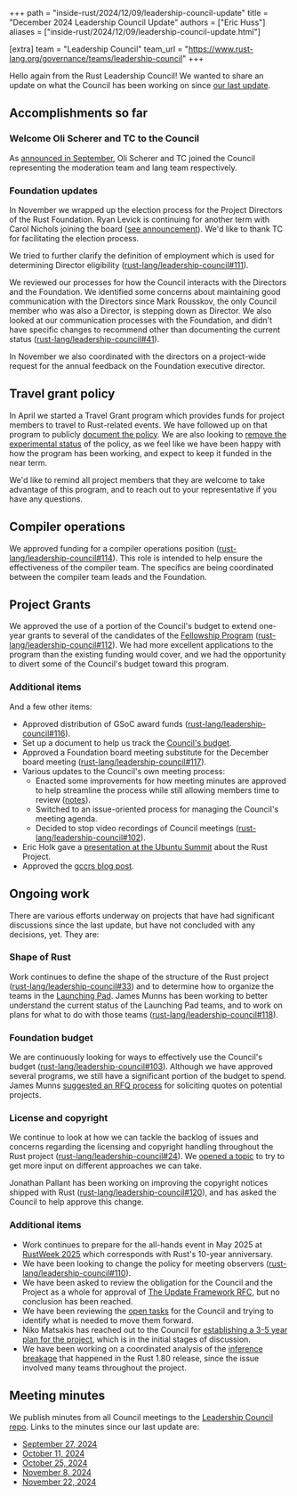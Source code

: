 +++
path = "inside-rust/2024/12/09/leadership-council-update"
title = "December 2024 Leadership Council Update"
authors = ["Eric Huss"]
aliases = ["inside-rust/2024/12/09/leadership-council-update.html"]

[extra]
team = "Leadership Council"
team_url = "https://www.rust-lang.org/governance/teams/leadership-council"
+++

Hello again from the Rust Leadership Council!
We wanted to share an update on what the Council has been working on since [our last update][update].

[update]: https://blog.rust-lang.org/inside-rust/2024/09/06/leadership-council-update.html

## Accomplishments so far

### Welcome Oli Scherer and TC to the Council

As [announced in September](https://blog.rust-lang.org/inside-rust/2024/09/27/leadership-council-repr-selection.html), Oli Scherer and TC joined the Council representing the moderation team and lang team respectively.

### Foundation updates

In November we wrapped up the election process for the Project Directors of the Rust Foundation. Ryan Levick is continuing for another term with Carol Nichols joining the board ([see announcement][pd-election]). We'd like to thank TC for facilitating the election process.

We tried to further clarify the definition of employment which is used for determining Director eligibility ([rust-lang/leadership-council#111]).

We reviewed our processes for how the Council interacts with the Directors and the Foundation. We identified some concerns about maintaining good communication with the Directors since Mark Rousskov, the only Council member who was also a Director, is stepping down as Director. We also looked at our communication processes with the Foundation, and didn't have specific changes to recommend other than documenting the current status ([rust-lang/leadership-council#41]).

In November we also coordinated with the directors on a project-wide request for the annual feedback on the Foundation executive director.

[pd-election]: https://foundation.rust-lang.org/news/announcing-the-rust-foundation-s-newest-project-director-carol-nichols/
[rust-lang/leadership-council#111]: https://github.com/rust-lang/leadership-council/pull/111
[rust-lang/leadership-council#41]: https://github.com/rust-lang/leadership-council/issues/41

## Travel grant policy

In April we started a Travel Grant program which provides funds for project members to travel to Rust-related events. We have followed up on that program to publicly [document the policy][travel-grant-process]. We are also looking to [remove the experimental status][travel-grant-experiment] of the policy, as we feel like we have been happy with how the program has been working, and expect to keep it funded in the near term.

We'd like to remind all project members that they are welcome to take advantage of this program, and to reach out to your representative if you have any questions.

[travel-grant-process]: https://github.com/rust-lang/leadership-council/blob/main/policies/spending/travel.md
[travel-grant-experiment]: https://github.com/rust-lang/leadership-council/pull/122

## Compiler operations

We approved funding for a compiler operations position ([rust-lang/leadership-council#114]). This role is intended to help ensure the effectiveness of the compiler team. The specifics are being coordinated between the compiler team leads and the Foundation.

[rust-lang/leadership-council#114]: https://github.com/rust-lang/leadership-council/issues/114

## Project Grants

We approved the use of a portion of the Council's budget to extend one-year grants to several of the candidates of the [Fellowship Program] ([rust-lang/leadership-council#112]). We had more excellent applications to the program than the existing funding would cover, and we had the opportunity to divert some of the Council's budget toward this program.

[Fellowship Program]: https://foundation.rust-lang.org/grants/fellowships/
[rust-lang/leadership-council#112]: https://github.com/rust-lang/leadership-council/issues/112

### Additional items

And a few other items:

- Approved distribution of GSoC award funds ([rust-lang/leadership-council#116]).
- Set up a document to help us track the [Council's budget][budget-tracker].
- Approved a Foundation board meeting substitute for the December board meeting ([rust-lang/leadership-council#117]).
- Various updates to the Council's own meeting process:
    - Enacted some improvements for how meeting minutes are approved to help streamline the process while still allowing members time to review ([notes][minutes-review]).
    - Switched to an issue-oriented process for managing the Council's meeting agenda.
    - Decided to stop video recordings of Council meetings ([rust-lang/leadership-council#102]).
- Eric Holk gave a [presentation at the Ubuntu Summit][ubuntu] about the Rust Project.
- Approved the [gccrs blog post].

[rust-lang/leadership-council#116]: https://github.com/rust-lang/leadership-council/issues/116
[budget-tracker]: https://hackmd.io/@rust-leadership-council/ryBmBnFCC
[rust-lang/leadership-council#117]: https://github.com/rust-lang/leadership-council/issues/117
[minutes-review]: https://github.com/rust-lang/leadership-council/blob/687946a596e65b8f6fd524bcc0afa4ab497581c5/minutes/sync-meeting/2024-11-22.md#review-of-minutes-process
[ubuntu]: https://www.youtube.com/live/ZNK4aSv-krI?t=528s
[gccrs blog post]: https://blog.rust-lang.org/2024/11/07/gccrs-an-alternative-compiler-for-rust.html
[rust-lang/leadership-council#102]: https://github.com/rust-lang/leadership-council/pull/102
[rust-lang/leadership-council#103]: https://github.com/rust-lang/leadership-council/issues/103

## Ongoing work

There are various efforts underway on projects that have had significant discussions since the last update, but have not concluded with any decisions, yet.
They are:

### Shape of Rust

Work continues to define the shape of the structure of the Rust project ([rust-lang/leadership-council#33]) and to determine how to organize the teams in the [Launching Pad]. James Munns has been working to better understand the current status of the Launching Pad teams, and to work on plans for what to do with those teams ([rust-lang/leadership-council#118]).

[rust-lang/leadership-council#33]: https://github.com/rust-lang/leadership-council/issues/33
[Launching Pad]: https://forge.rust-lang.org/governance/council.html#the-launching-pad-top-level-team
[rust-lang/leadership-council#118]: https://github.com/rust-lang/leadership-council/issues/118

### Foundation budget

We are continuously looking for ways to effectively use the Council's budget ([rust-lang/leadership-council#103]). Although we have approved several programs, we still have a significant portion of the budget to spend. James Munns [suggested an RFQ process][rfq] for soliciting quotes on potential projects.

### License and copyright

We continue to look at how we can tackle the backlog of issues and concerns regarding the licensing and copyright handling throughout the Rust project ([rust-lang/leadership-council#24]). We [opened a topic][license-topic] to try to get more input on different approaches we can take.

Jonathan Pallant has been working on improving the copyright notices shipped with Rust ([rust-lang/leadership-council#120]), and has asked the Council to help approve this change.

[license-topic]: https://rust-lang.zulipchat.com/#narrow/channel/392734-council/topic/license.2Fcopyright.20support
[rust-lang/leadership-council#24]: https://github.com/rust-lang/leadership-council/issues/24
[rust-lang/leadership-council#120]: https://github.com/rust-lang/leadership-council/issues/120

### Additional items

- Work continues to prepare for the all-hands event in May 2025 at [RustWeek 2025] which corresponds with Rust's 10-year anniversary.
- We have been looking to change the policy for meeting observers ([rust-lang/leadership-council#110]).
- We have been asked to review the obligation for the Council and the Project as a whole for approval of [The Update Framework RFC], but no conclusion has been reached.
- We have been reviewing the [open tasks] for the Council and trying to identify what is needed to move them forward.
- Niko Matsakis has reached out to the Council for [establishing a 3-5 year plan for the project][plan], which is in the initial stages of discussion.
- We have been working on a coordinated analysis of the [inference breakage] that happened in the Rust 1.80 release, since the issue involved many teams throughout the project.

[RustWeek 2025]: https://rustweek.org/
[rust-lang/leadership-council#110]: https://github.com/rust-lang/leadership-council/pull/110
[The Update Framework RFC]: https://github.com/rust-lang/rfcs/pull/3724
[open tasks]: https://github.com/rust-lang/leadership-council/issues
[plan]: https://rust-lang.zulipchat.com/#narrow/channel/392734-council/topic/A.20Rust.203-5.20YP/near/480932967
[inference breakage]: https://github.com/rust-lang/rust/issues/127343
[rfq]: https://rust-lang.zulipchat.com/#narrow/channel/392734-council/topic/Discussion.20regarding.20a.20Council.20RFQ.20process/near/476426031

## Meeting minutes

We publish minutes from all Council meetings to the [Leadership Council repo][minutes].
Links to the minutes since our last update are:

* [September 27, 2024](https://github.com/rust-lang/leadership-council/blob/main/minutes/sync-meeting/2024-09-27.md)
* [October 11, 2024](https://github.com/rust-lang/leadership-council/blob/main/minutes/sync-meeting/2024-10-11.md)
* [October 25, 2024](https://github.com/rust-lang/leadership-council/blob/main/minutes/sync-meeting/2024-10-25.md)
* [November 8, 2024](https://github.com/rust-lang/leadership-council/blob/main/minutes/sync-meeting/2024-11-08.md)
* [November 22, 2024](https://github.com/rust-lang/leadership-council/blob/main/minutes/sync-meeting/2024-11-22.md)

[minutes]: https://github.com/rust-lang/leadership-council/tree/main/minutes
